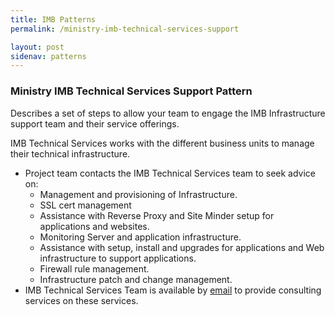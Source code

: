 ```yaml
---
title: IMB Patterns
permalink: /ministry-imb-technical-services-support

layout: post
sidenav: patterns
---
```

### Ministry IMB Technical Services Support Pattern
Describes a set of steps to allow your team to engage the IMB Infrastructure support team and their service offerings.

IMB Technical Services works with the different business units to manage their technical infrastructure.
- Project team contacts the IMB Technical Services team to seek advice on:
    - Management and provisioning of Infrastructure.
    - SSL cert management
    - Assistance with Reverse Proxy and Site Minder setup for applications and websites.
    - Monitoring Server and application infrastructure.
    - Assistance with setup, install and upgrades for applications and Web infrastructure to support applications.
    - Firewall rule management.
    - Infrastructure patch and change management.
- IMB Technical Services Team is available by [email](mailto:CITZIMBTechServ@gov.bc.ca) to provide consulting services on these services.

